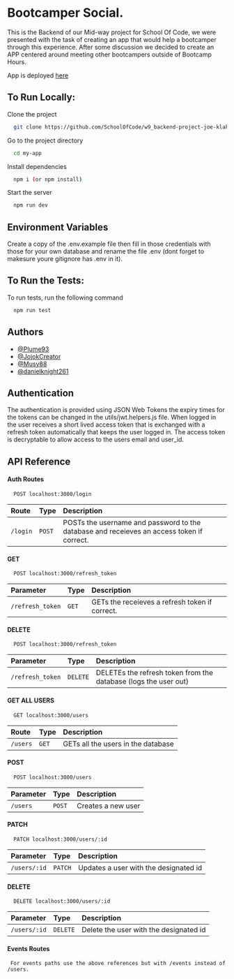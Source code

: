
# Bootcamper Social.

This is the Backend of our Mid-way project for School Of Code, we were presented with the task of creating an app that would help a bootcamper through this experience. After some discussion we decided to create an APP centered around meeting other bootcampers outside of Bootcamp Hours.

App is deployed [here](https://front-end-bootcamper-social.netlify.app/)

## To Run Locally:

Clone the project

```bash
  git clone https://github.com/SchoolOfCode/w9_backend-project-joe-klakus-the-wailers.git
```

Go to the project directory

```bash
  cd my-app
```

Install dependencies

```bash
  npm i (or npm install)
```

Start the server

```bash
  npm run dev
```


## Environment Variables

Create a copy of the .env.example file then fill in those credentials with those for your own database and rename the file .env (dont forget to makesure youre gitignore has .env in it).
## To Run the Tests:

To run tests, run the following command

```bash
  npm run test
```


## Authors

- [@Plume93](https://github.com/Plume93)
- [@JojokCreator](https://github.com/JojokCreator)
- [@Musy88](https://github.com/Musy88)
- [@danielknight261](https://github.com/danielknight261)


## Authentication

The authentication is provided using JSON Web Tokens the expiry times for the tokens can be changed in the utils/jwt.helpers.js file. When logged in the user receives a short lived access token that is exchanged with a refresh token automatically that keeps the user logged in. The access token is decryptable to allow access to the users email and user_id.

## API Reference
#### Auth Routes
```http
  POST localhost:3000/login
```

| Route     | Type     | Description                |
| :-------- | :------- | :------------------------- |
| `/login` | `POST` | POSTs the username and password to the database and receieves an access token if correct. |

#### GET 

```http
  POST localhost:3000/refresh_token
```

| Parameter | Type     | Description                       |
| :-------- | :------- | :-------------------------------- |
| `/refresh_token`      | `GET` | GETs the receieves a refresh token if correct. |

#### DELETE 

```http
  POST localhost:3000/refresh_token
```

| Parameter | Type     | Description                       |
| :-------- | :------- | :-------------------------------- |
| `/refresh_token`      | `DELETE` | DELETEs the refresh token from the database (logs the user out)|


#### GET ALL USERS

```http
  GET localhost:3000/users
```

| Route     | Type     | Description                |
| :-------- | :------- | :------------------------- |
| `/users` | `GET` | GETs all the users in the database |

#### POST 

```http
  POST localhost:3000/users
```

| Parameter | Type     | Description                       |
| :-------- | :------- | :-------------------------------- |
| `/users`      | `POST` | Creates a new user |

#### PATCH 

```http
  PATCH localhost:3000/users/:id
```

| Parameter | Type     | Description                       |
| :-------- | :------- | :-------------------------------- |
| `/users/:id`      | `PATCH` | Updates a user with the designated id |

#### DELETE

```http
  DELETE localhost:3000/users/:id
```

| Parameter | Type     | Description                       |
| :-------- | :------- | :-------------------------------- |
| `/users/:id`      | `DELETE` | Delete the user with the designated id |


#### Events Routes
```http
 For events paths use the above references but with /events instead of /users.
```






